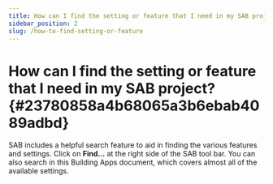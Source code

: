 ```yaml
---
title: How can I find the setting or feature that I need in my SAB project?
sidebar_position: 2
slug: /how-to-find-setting-or-feature
---
```




# **How can I find the setting or feature that I need in my SAB project?** {#23780858a4b68065a3b6ebab4089adbd}


SAB includes a helpful search feature to aid in finding the various features and settings. Click on **Find…** at the right side of the SAB tool bar. You can also search in this Building Apps document, which covers almost all of the available settings.

